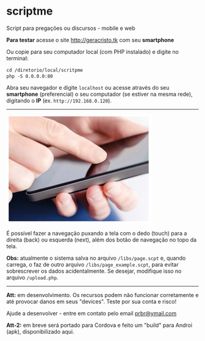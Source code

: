 # scriptme
Script para pregações ou discursos - mobile e web

**Para testar** acesse o site http://geracristo.tk com seu **smartphone**

Ou copie para seu computador local (com PHP instalado) e digite no terminal:

```
cd /diretorio/local/scritpme
php -S 0.0.0.0:80
```

Abra seu navegador e digite ```localhost``` ou acesse através do seu **smartphone** (preferencial) o seu computador (se estiver na mesma rede), digitando o **IP** (ex. ```http://192.168.0.120```).

---
![Screenshot 1](https://github.com/pedra/scriptme/raw/master/img/demo.jpg)


É possível fazer a navegação puxando a tela com o dedo (touch) para a direita (back) ou esquerda (next), além dos botão de navegação no topo da tela.


**Obs:** atualmente o sistema salva no arquivo ```/libs/page.scpt``` e, quando carrega, o faz de outro arquivo ```/libs/page_example.scpt```, para evitar sobrescrever os dados acidentalmente. Se desejar, modifique isso no arquivo ```/upload.php```.

---

**Att:** em desenvolvimento. Os recursos podem não funcionar corretamente e até provocar danos em seus "devices".
Teste por sua conta e risco!

Ajude a desenvolver - entre em contato pelo email prbr@ymail.com

**Att-2:** em breve será portado para Cordova e feito um "build" para Androi (apk), disponibilizado aqui.
